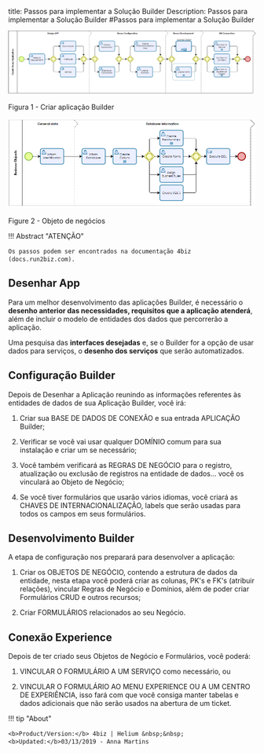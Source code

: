 title: Passos para implementar a Solução Builder
Description: Passos para implementar a Solução Builder
#Passos para implementar a Solução Builder


![create builder app](images/builder-1.png)

Figura 1 - Criar aplicação Builder


![business](images/builder-2.png)

Figure 2 - Objeto de negócios


!!! Abstract "ATENÇÃO"

    Os passos podem ser encontrados na documentação 4biz (docs.run2biz.com).

## Desenhar App


Para um melhor desenvolvimento das aplicações Builder, é necessário o **desenho anterior das necessidades, requisitos que a aplicação atenderá**, além de incluir o modelo de entidades dos dados que percorrerão a aplicação.

Uma pesquisa das **interfaces desejadas** e, se o Builder for a opção de usar dados para serviços, o **desenho dos serviços** que serão automatizados.

## Configuração Builder


Depois de Desenhar a Aplicação reunindo as informações referentes às entidades de dados de sua Aplicação Builder, você irá:

1.  Criar sua BASE DE DADOS DE CONEXÃO e sua entrada APLICAÇÃO Builder;

2.  Verificar se você vai usar qualquer DOMÍNIO comum para sua instalação e criar um se necessário;

3.  Você também verificará as REGRAS DE NEGÓCIO para o registro, atualização ou exclusão de registros na entidade de dados... você os vinculará ao Objeto de Negócio;

4.  Se você tiver formulários que usarão vários idiomas, você criará as CHAVES DE INTERNACIONALIZAÇÃO, labels que serão usadas para todos os campos em seus formulários.

## Desenvolvimento Builder


A etapa de configuração nos preparará para desenvolver a aplicação:

1.  Criar os OBJETOS DE NEGÓCIO, contendo a estrutura de dados da entidade, nesta etapa você poderá criar as colunas, PK's e FK's (atribuir relações), vincular Regras de Negócio e Domínios, além de poder criar Formulários CRUD e outros recursos;

2.  Criar FORMULÁRIOS relacionados ao seu Negócio.

## Conexão Experience


Depois de ter criado seus Objetos de Negócio e Formulários, você poderá:

1.  VINCULAR O FORMULÁRIO A UM SERVIÇO como necessário, ou

2.  VINCULAR O FORMULÁRIO AO MENU EXPERIENCE OU A UM CENTRO DE EXPERIÊNCIA, isso fará com que você consiga manter tabelas e dados adicionais que não serão usados na abertura de um ticket.



!!! tip "About"

    <b>Product/Version:</b> 4biz | Helium &nbsp;&nbsp;
    <b>Updated:</b>03/13/2019 - Anna Martins  
